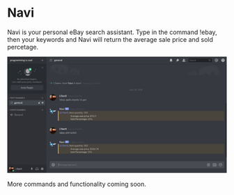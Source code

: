 # Navi

Navi is your personal eBay search assistant.  Type in the command !ebay, then your 
keywords and Navi will return the average sale price and sold percetage.

![app screenshot](docs/images/app_image.png)

More commands and functionality coming soon.
